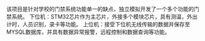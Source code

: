 该项目是针对学校的门禁系统功能单一的缺点，独立模拟开发了一个多个功能的门禁系统。
下位机：STM32芯片作为主芯片，外接多个模块芯片，具有测温，外出计时，人员识别，录卡等功能。
上位机：接受下位机无线传输的数据并保存至MYSQL数据库，并具有数据异常报警，远程控制和数据查询等功能。
